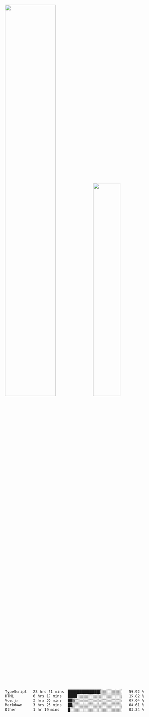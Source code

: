 <img align="" width="57.5%" src="https://github-readme-stats.vercel.app/api?username=Dream4ever&hide_title=true&hide_border=true&count_private=true&show_icons=true&include_all_commits=true&line_height=21" /><img align="" width="42.4%" src="https://github-readme-stats.vercel.app/api/top-langs/?username=Dream4ever&hide_title=true&count_private=true&show_icons=true&langs_count=6&hide_border=true&layout=compact" />

<!--START_SECTION:waka-->

```txt
TypeScript   23 hrs 51 mins  ███████████████░░░░░░░░░░   59.92 %
HTML         6 hrs 17 mins   ████░░░░░░░░░░░░░░░░░░░░░   15.82 %
Vue.js       3 hrs 35 mins   ██▒░░░░░░░░░░░░░░░░░░░░░░   09.04 %
Markdown     3 hrs 25 mins   ██░░░░░░░░░░░░░░░░░░░░░░░   08.61 %
Other        1 hr 19 mins    █░░░░░░░░░░░░░░░░░░░░░░░░   03.34 %
```

<!--END_SECTION:waka-->
